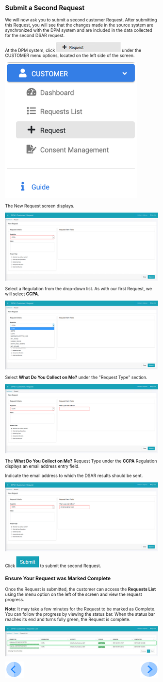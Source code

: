 ## Submit a Second Request

We will now ask you to submit a second customer Request. After submitting this Request, you will see that the changes made in the source system are synchronized with the DPM system and are included in the data collected for the second DSAR request.  

At the DPM system, click ![image](../images/Customer_Request.jpg) under the CUSTOMER menu options, located on the left side of the screen. 

![image](../images/Customer_Request_LeftPanel.png)     

The New Request screen displays.

![image](../images/03_1_Auto_Sync_First_Request.jpg)

Select a Regulation from the drop-down list. As with our first Request, we will select **CCPA**.

![image](../images/03_2_Auto_Sync_First_Request.jpg)  

Select **What Do You Collect on Me?** under the "Request Type" section.

![image](../images/03_3_Auto_Sync_First_Request.jpg)

The **What Do You Collect on Me?** Request Type under the **CCPA** Regulation displays an email address entry field. 

Indicate the email address to which the DSAR results should be sent.  

![image](../images/03_4_Auto_Sync_First_Request.jpg)     

Click ![image](../images/06_ICON_Submit.jpg) to submit the second Request.

### Ensure Your Request was Marked Complete

Once the Request is submitted, the customer can access the **Requests List** using the menu option on the left of the screen and view the request progress.

**Note**: It may take a few minutes for the Request to be marked as Complete. You can follow the progress by viewing the status bar. When the status bar reaches its end and turns fully green, the Request is complete.  

![image](../images/03_17_Auto_Sync_SecondRequest.jpg)

[![Previous](../images/Previous.png)]( 03_06_Auto_Sync_Change_Your_Data.md)[<img align="right" width="60" height="54" src="../images/Next.png">]( 03_08_Auto_Sync_Confirm_changes_in_second_Request.md)


